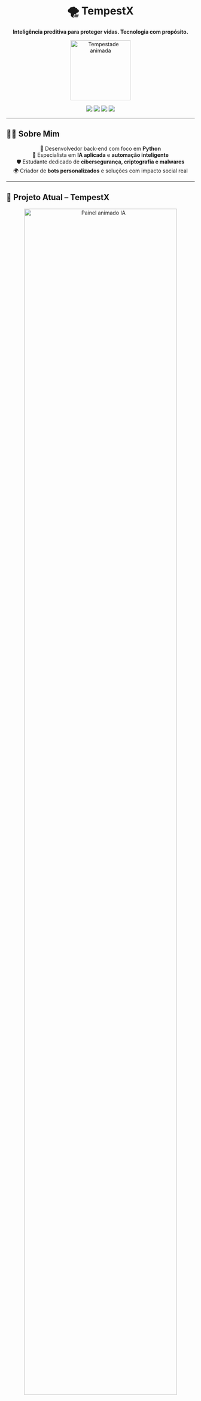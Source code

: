 <h1 align="center">🌪️ TempestX</h1>
<p align="center"><strong>Inteligência preditiva para proteger vidas. Tecnologia com propósito.</strong></p>

<p align="center">
  <img src="https://media.giphy.com/media/v1.Y2lkPTc5MGI3NjExcjk2b2txM3FzZ2h2ZThmY3lnaTNzMGw5c3o1amljbGZudG1odWZiZSZlcD12MV9naWZzX3NlYXJjaCZjdD1n/26FLdmIp6wJr91JAI/giphy.gif" width="160" alt="Tempestade animada" style="pointer-events: none;"/>
</p>

<p align="center">
  <img src="https://img.shields.io/badge/Status-Em%20Desenvolvimento-orange?style=for-the-badge"/>
  <img src="https://img.shields.io/badge/IA-Preditiva-blue?style=for-the-badge"/>
  <img src="https://img.shields.io/badge/Python-3.11-blue?style=for-the-badge&logo=python&logoColor=white"/>
  <img src="https://img.shields.io/github/stars/paulinho-dev/tempestx?style=for-the-badge&label=Stars&logo=github"/>
</p>

---

## 👨‍💻 Sobre Mim

<div align="center">

🎯 Desenvolvedor back-end com foco em <strong>Python</strong>  
🧠 Especialista em <strong>IA aplicada</strong> e <strong>automação inteligente</strong>  
🛡️ Estudante dedicado de <strong>cibersegurança, criptografia e malwares</strong>  
🌍 Criador de <strong>bots personalizados</strong> e soluções com impacto social real  

</div>

---

## 🚧 Projeto Atual – TempestX

<p align="center">
  <img src="https://media.giphy.com/media/v1.Y2lkPTc5MGI3NjExazJlazd3NmJxdHJ6MWg3eWd2azhhb2pwcWthZTBtNmZxdHQwNGFhZSZlcD12MV9naWZzX3NlYXJjaCZjdD1n/xT0GqeSlGSRQut4On6/giphy.gif" width="90%" alt="Painel animado IA" style="pointer-events: none;"/>
</p>

### 🌪️ Sistema de Previsão e Alerta de Desastres Naturais

| Recurso             | Descrição |
|---------------------|-----------|
| 🔍 Detecção Inteligente | Algoritmos de IA identificam padrões de risco climático com dados de satélites, sensores e previsões meteorológicas |
| 📈 Painel Visual    | Interface analítica com mapas dinâmicos, gráficos em tempo real e alertas por localização |
| ⚠️ Alertas Automatizados | Envio de notificações personalizadas para autoridades e cidadãos em áreas de risco |
| 📡 Dados Federados  | Integração com sensores locais e modelos de aprendizado federado sem centralização de dados |

> ⚙️ Em breve: integração com drones, mapas de calor e exportação de relatórios PDF.

---

## 🎯 Visão do Projeto

<div align="center">

<img src="https://media.giphy.com/media/v1.Y2lkPTc5MGI3NjExM2Z4YWY2c2l6aHJxZTVpNGN3YzZmdnBkbm15OXl3emFkdmxyYmcxZSZlcD12MV9naWZzX3NlYXJjaCZjdD1n/xUOwGoNa1mYpWdvkU0/giphy.gif" width="480" alt="Análise IA animada" style="pointer-events: none;"/>

<br/><br/>

<strong>TempestX</strong> não é apenas um projeto — é uma iniciativa com propósito.  
Ele visa antecipar e mitigar os impactos dos eventos climáticos extremos usando IA, visualização de dados e resposta automatizada.  
O futuro da prevenção climática começa aqui.

</div>

---

## 🧠 Tecnologias & Ferramentas

<div align="center">

<img src="https://img.shields.io/badge/Python-3670A0?style=for-the-badge&logo=python&logoColor=white"/>
<img src="https://img.shields.io/badge/Flask-000000?style=for-the-badge&logo=flask"/>
<img src="https://img.shields.io/badge/Streamlit-FF4B4B?style=for-the-badge&logo=streamlit&logoColor=white"/>
<img src="https://img.shields.io/badge/TensorFlow-FF6F00?style=for-the-badge&logo=tensorflow&logoColor=white"/>
<img src="https://img.shields.io/badge/Scikit--Learn-F7931E?style=for-the-badge&logo=scikit-learn&logoColor=white"/>
<img src="https://img.shields.io/badge/Pandas-150458?style=for-the-badge&logo=pandas&logoColor=white"/>
<img src="https://img.shields.io/badge/HTML-E34F26?style=for-the-badge&logo=html5&logoColor=white"/>
<img src="https://img.shields.io/badge/CSS-1572B6?style=for-the-badge&logo=css3&logoColor=white"/>
<img src="https://img.shields.io/badge/JavaScript-F7DF1E?style=for-the-badge&logo=javascript&logoColor=black"/>

</div>

---

## 🌐 Contato

<p align="center">
  <img src="https://img.shields.io/badge/@santtlx-%23E4405F.svg?style=for-the-badge&logo=instagram&logoColor=white"/>
  <img src="https://img.shields.io/badge/Discord-%237289DA.svg?style=for-the-badge&logo=discord&logoColor=white"/>
</p>

---

<p align="center"><i>“Não escrevo código apenas por paixão, mas por missão. Cada algoritmo pode alertar, proteger e transformar realidades.”</i></p>